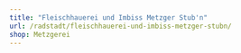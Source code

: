 ```yaml
---
title: "Fleischhauerei und Imbiss Metzger Stub'n"
url: /radstadt/fleischhauerei-und-imbiss-metzger-stubn/
shop: Metzgerei
---
```

